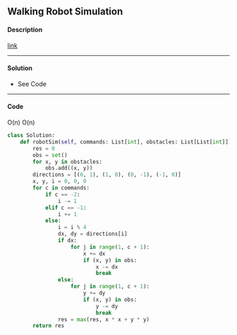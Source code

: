 ## Walking Robot Simulation

#### Description

[link](https://leetcode.com/problems/walking-robot-simulation/)

---

#### Solution

- See Code

---

#### Code

O(n)
O(n)

```python
class Solution:
    def robotSim(self, commands: List[int], obstacles: List[List[int]]) -> int:
        res = 0
        obs = set()
        for x, y in obstacles:
            obs.add((x, y))
        directions = [(0, 1), (1, 0), (0, -1), (-1, 0)]
        x, y, i = 0, 0, 0
        for c in commands:
            if c == -2:
                i -= 1
            elif c == -1:
                i += 1
            else:
                i = i % 4
                dx, dy = directions[i]
                if dx:
                    for j in range(1, c + 1):
                        x += dx
                        if (x, y) in obs:
                            x -= dx
                            break
                else:
                    for j in range(1, c + 1):
                        y += dy
                        if (x, y) in obs:
                            y -= dy
                            break
                res = max(res, x * x + y * y)
        return res
```